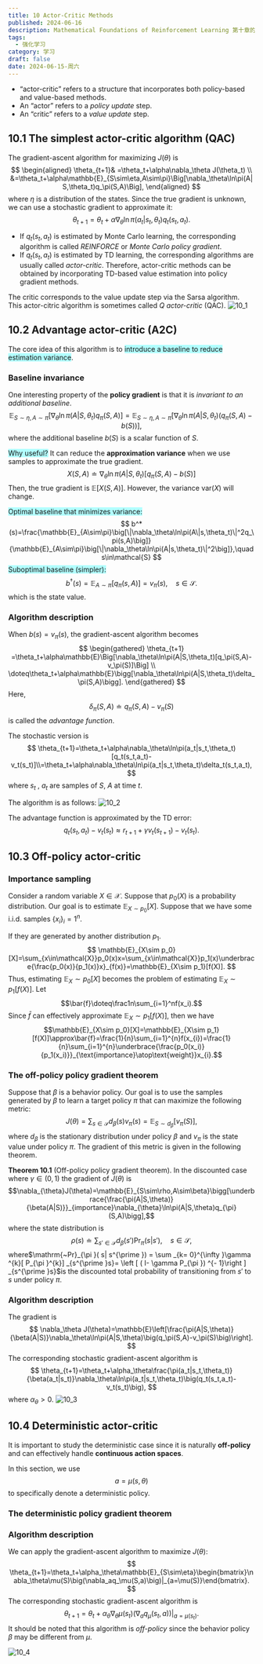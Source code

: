 ```yaml
---
title: 10 Actor-Critic Methods
published: 2024-06-16
description: Mathematical Foundations of Reinforcement Learning 第十章的笔记
tags:
  - 强化学习
category: 学习
draft: false
date: 2024-06-15-周六
---
```

- “actor-critic” refers to a structure that incorporates both policy-based and value-based methods.
- An “actor” refers to a *policy update* step. 
- An “critic” refers to a *value update* step.

## 10.1 The simplest actor-critic algorithm (QAC)
The gradient-ascent algorithm for maximizing $J(θ)$ is
$$
\begin{aligned}
\theta_{t+1}& =\theta_t+\alpha\nabla_\theta J(\theta_t)  \\
&=\theta_t+\alpha\mathbb{E}_{S\sim\eta,A\sim\pi}\Big[\nabla_\theta\ln\pi(A|S,\theta_t)q_\pi(S,A)\Big],
\end{aligned}
$$
where $η$ is a distribution of the states. Since the true gradient is unknown, we can use a stochastic gradient to approximate it:
$$
\theta_{t+1}=\theta_t+\alpha\nabla_\theta\ln\pi(a_t|s_t,\theta_t)q_t(s_t,a_t).
$$
- If $q_t(s_t,a_t)$ is estimated by Monte Carlo learning, the corresponding algorithm is called *REINFORCE* or *Monte Carlo policy gradient*.
-  If $q_t(s_t,a_t)$ is estimated by TD learning, the corresponding algorithms are usually called *actor-critic*. Therefore, actor-critic methods can be obtained by incorporating TD-based value estimation into policy gradient methods.

The critic corresponds to the value update step via the Sarsa algorithm. This actor-citric algorithm is sometimes called $Q$ *actor-critic* (QAC).
![10_1](./images/10_1.png)

## 10.2 Advantage actor-critic (A2C)
The core idea of this algorithm is to <span style="background:#b1ffff">introduce a baseline to reduce estimation variance</span>.
### Baseline invariance
One interesting property of the **policy gradient** is that it is *invariant to an additional baseline*.
$$
\mathbb{E}_{S\sim\eta,A\sim\pi}\Big[\nabla_\theta\ln\pi(A|S,\theta_t)q_\pi(S,A)\Big]=\mathbb{E}_{S\sim\eta,A\sim\pi}\Big[\nabla_\theta\ln\pi(A|S,\theta_t)(q_\pi(S,A)-b(S))\Big],
$$
where the additional baseline $b(S)$ is a scalar function of $S$.

<span style="background:#b1ffff">Why useful?</span> 
It can reduce the **approximation variance** when we use samples to approximate the true gradient.
$$
X(S,A)\doteq\nabla_\theta\ln\pi(A|S,\theta_t)[q_\pi(S,A)-b(S)]
$$
Then, the true gradient is $\mathbb{E}[X(S, A)]$. However, the variance $\text{var}(X)$ will change.

<span style="background:#b1ffff">Optimal baseline that minimizes variance:</span>
$$
b^*(s)=\frac{\mathbb{E}_{A\sim\pi}\big[\|\nabla_\theta\ln\pi(A\|s,\theta_t)\|^2q_\pi(s,A)\big]}{\mathbb{E}_{A\sim\pi}\big[\|\nabla_\theta\ln\pi(A|s,\theta_t)\|^2\big]},\quad s\in\mathcal{S}
$$
<span style="background:#b1ffff">Suboptimal baseline (simpler):</span>
$$
b^\dagger(s)=\mathbb{E}_{A\sim\pi}[q_\pi(s,A)]=v_\pi(s),\quad s\in\mathcal{S}.
$$
which is the state value.
### Algorithm description
When $b(s) = v_{\pi}(s)$, the gradient-ascent algorithm becomes
$$
\begin{gathered}
\theta_{t+1} =\theta_t+\alpha\mathbb{E}\Big[\nabla_\theta\ln\pi(A|S,\theta_t)[q_\pi(S,A)-v_\pi(S)]\Big] \\
\doteq\theta_t+\alpha\mathbb{E}\bigg[\nabla_\theta\ln\pi(A|S,\theta_t)\delta_\pi(S,A)\bigg]. 
\end{gathered}
$$
Here,
$$
\delta_\pi(S,A)\doteq q_\pi(S,A)-v_\pi(S)
$$
is called the *advantage function*.

The stochastic version is 
$$
\theta_{t+1}=\theta_t+\alpha\nabla_\theta\ln\pi(a_t|s_t,\theta_t)[q_t(s_t,a_t)-v_t(s_t)]\\=\theta_t+\alpha\nabla_\theta\ln\pi(a_t|s_t,\theta_t)\delta_t(s_t,a_t),
$$
where $s_{t}$ , $a_{t}$ are samples of $S$, $A$ at time $t$.

The algorithm is as follows:
![10_2](./images/10_2.png)

The advantage function is approximated by the TD error:
$$
q_t(s_t,a_t)-v_t(s_t)\approx r_{t+1}+\gamma v_t(s_{t+1})-v_t(s_t).
$$
## 10.3 Off-policy actor-critic
### Importance sampling
Consider a random variable $X\in\mathcal{X}$. Suppose that $p_0(X)$ is a probability distribution. Our goal is to estimate $\mathbb{E}_{X\sim p_0}[X].$ Suppose that we have some i.i.d. samples $\{x_i\}_i=1^n.$ 

If they are generated by another distribution $p_{1}$.
$$
\mathbb{E}_{X\sim p_0}[X]=\sum_{x\in\mathcal{X}}p_0(x)x=\sum_{x\in\mathcal{X}}p_1(x)\underbrace{\frac{p_0(x)}{p_1(x)}x}_{f(x)}=\mathbb{E}_{X\sim p_1}[f(X)].
$$
Thus, estimating $\mathbb{E}_X\sim p_0[X]$ becomes the problem of estimating $\mathbb{E}_X\sim p_1[f(X)].$ Let
$$\bar{f}\doteq\frac1n\sum_{i=1}^nf(x_i).$$
Since $\bar{f}$ can effectively approximate $\mathbb{E}_X\sim p_1[f(X)]$, then we have
$$\mathbb{E}_{X\sim p_0}[X]=\mathbb{E}_{X\sim p_1}[f(X)]\approx\bar{f}=\frac{1}{n}\sum_{i=1}^{n}f(x_{i})=\frac{1}{n}\sum_{i=1}^{n}\underbrace{\frac{p_0(x_i)}{p_1(x_i)}}_{\text{importance}\atop\text{weight}}x_{i}.$$
### The off-policy policy gradient theorem
Suppose that $\beta$ is a behavior policy. Our goal is to use the samples generated by $\beta$ to learn a target policy $\pi$ that can maximize the following metric:
$$J(\theta)=\sum_{s\in\mathcal{S}}d_\beta(s)v_\pi(s)=\mathbb{E}_{S\sim d_\beta}[v_\pi(S)],$$
where $d_{\beta}$ is the stationary distribution under policy $\beta$ and $v_\pi$ is the state value under policy $\pi.$ The gradient of this metric is given in the following theorem.

**Theorem 10.1** (Off-policy policy gradient theorem). In the discounted case where $\gamma \in ( 0, 1)$
the gradient of  $J(\theta)$ is
$$\nabla_{\theta}J(\theta)=\mathbb{E}_{S\sim\rho,A\sim\beta}\bigg[\underbrace{\frac{\pi(A|S,\theta)}{\beta(A|S)}}_{importance}\nabla_{\theta}\ln\pi(A|S,\theta)q_{\pi}(S,A)\bigg],$$
where the state distribution is
$$\rho(s)\doteq\sum_{s'\in\mathcal{S}}d_\beta(s')\mathrm{Pr}_\pi(s|s'),\quad s\in\mathcal{S},$$
where$\mathrm{~Pr}_{\pi }( s| s^{\prime }) = \sum _{k= 0}^{\infty }\gamma ^{k}[ P_{\pi }^{k}] _{s^{\prime }s}= \left [ ( I- \gamma P_{\pi }) ^{- 1}\right ] _{s^{\prime }s}$is the discounted total probability of 
transitioning from $s'$  to $s$ under policy $\pi$.

### Algorithm description
The gradient is
$$
\nabla_\theta J(\theta)=\mathbb{E}\left[\frac{\pi(A|S,\theta)}{\beta(A|S)}\nabla_\theta\ln\pi(A|S,\theta)\big(q_\pi(S,A)-v_\pi(S)\big)\right].
$$
The corresponding stochastic gradient-ascent algorithm is
$$
\theta_{t+1}=\theta_t+\alpha_\theta\frac{\pi(a_t|s_t,\theta_t)}{\beta(a_t|s_t)}\nabla_\theta\ln\pi(a_t|s_t,\theta_t)\big(q_t(s_t,a_t)-v_t(s_t)\big),
$$
where $\alpha_{\theta}>0$.
![10_3](./images/10_3.png)
## 10.4 Deterministic actor-critic
It is important to study the deterministic case since it is naturally **off-policy** and can effectively handle **continuous action spaces**.

In this section, we use
$$
a=\mu(s, \theta)
$$
to specifically denote a deterministic policy.

### The deterministic policy gradient theorem
### Algorithm description
We can apply the gradient-ascent algorithm to maximize $J(θ)$:
$$
\theta_{t+1}=\theta_t+\alpha_\theta\mathbb{E}_{S\sim\eta}\begin{bmatrix}\nabla_\theta\mu(S)\big(\nabla_aq_\mu(S,a)\big)|_{a=\mu(S)}\end{bmatrix}.
$$
The corresponding stochastic gradient-ascent algorithm is
$$
\theta_{t+1}=\theta_t+\alpha_\theta\nabla_\theta\mu(s_t)\big(\nabla_aq_\mu(s_t,a)\big)|_{a=\mu(s_t)}.
$$
It should be noted that this algorithm is *off-policy* since the behavior policy $β$ may be different from $\mu$.

![10_4](./images/10_4.png)

